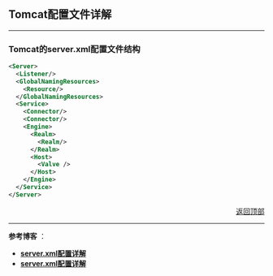 ## <a name="top">Tomcat配置文件详解</a>



-----

### <a name="server">Tomcat的server.xml配置文件结构</a>



```xml
<Server>
  <Listener/>
  <GlobalNamingResources>
    <Resource/>
  </GlobalNamingResources>
  <Service>
    <Connector/>
    <Connector/>
    <Engine>
      <Realm>
        <Realm/>
      </Realm>
      <Host>
        <Valve />
      </Host>
    </Engine>
  </Service>
</Server>
```







<p align="right"><a href="#top">返回顶部</a></p>





-----

**参考博客** ：

+ <a href="https://www.cnblogs.com/starhu/p/5599773.html">**server.xml配置详解**</a>
+ <a href="https://www.cnblogs.com/kismetv/p/7228274.html">**server.xml配置详解**</a>

